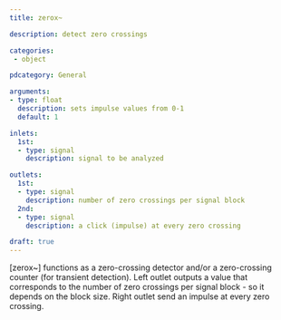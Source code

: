 ```yaml
---
title: zerox~

description: detect zero crossings

categories:
 - object

pdcategory: General

arguments:
- type: float
  description: sets impulse values from 0-1
  default: 1

inlets:
  1st:
  - type: signal
    description: signal to be analyzed

outlets:
  1st:
  - type: signal
    description: number of zero crossings per signal block
  2nd:
  - type: signal
    description: a click (impulse) at every zero crossing

draft: true
---
```


[zerox~] functions as a zero-crossing detector and/or a zero-crossing counter (for transient detection). 
Left outlet outputs a value that corresponds to the number of zero crossings per signal block - so it depends on the block size. Right outlet send an impulse at every zero crossing.